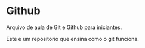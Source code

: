 # Github

Arquivo de aula de Git e Github para iniciantes.

Este é um repositorio que ensina como o git funciona.

